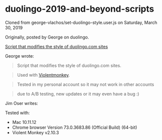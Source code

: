 # duolingo-2019-and-beyond-scripts

Cloned from  george-vlachos/set-duolingo-style.user.js on Saturday, March 30, 2019

Originally, posted by George on duolingo.

[Script that modifies the style of duolingo.com sites](https://forum.duolingo.com/comment/31485177)

George wrote:

> Script that modifies the style of duolingo.com sites.

> Used with [Violentmonkey](https://violentmonkey.github.io).

> Tested in my personal account so it may not work in other accounts

> due to A/B testing, new updates or it may even have a bug :)

Jim Oser writes:

Tested with:

* Mac 10.11.12
* Chrome browser Version 73.0.3683.86 (Official Build) (64-bit)
* Violent Monkey v2.10.3
